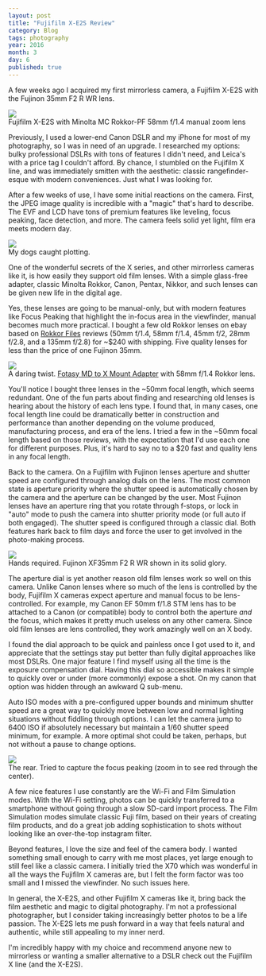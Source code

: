 ```yaml
---
layout: post
title: "Fujifilm X-E2S Review"
category: Blog
tags: photography
year: 2016
month: 3
day: 6
published: true  
---
```


A few weeks ago I acquired my first mirrorless camera, a Fujifilm X-E2S with the Fujinon 35mm F2 R WR lens.

<div class="photo-box">
  <a href="/images/blog/fujifilm/camera1.jpg" target="_blank" class="photo"><img src="/images/blog/fujifilm/camera1.jpg"></a>
  <div class="photo-caption">
    Fujifilm X-E2S with Minolta MC Rokkor-PF 58mm f/1.4 manual zoom lens
  </div>
</div>

Previously, I used a lower-end Canon DSLR and my iPhone for most of my photography, so I was in need of an upgrade. I researched my options: bulky professional DSLRs with tons of features I didn't need, and Leica's with a price tag I couldn't afford. By chance, I stumbled on the Fujifilm X line, and was immediately smitten with the aesthetic: classic rangefinder-esque with modern conveniences. Just what I was looking for.

After a few weeks of use, I have some initial reactions on the camera. First, the JPEG image quality is incredible with a "magic" that's hard to describe. The EVF and LCD have tons of premium features like leveling, focus peaking, face detection, and more. The camera feels solid yet light, film era meets modern day.

<div class="photo-box">
  <a href="/images/blog/fujifilm/dog1.jpg" target="_blank" class="photo"><img src="/images/blog/fujifilm/dog1.jpg" style="max-width: 300px"></a>
  <div class="photo-caption">
    My dogs caught plotting. 
  </div>
</div>

One of the wonderful secrets of the X series, and other mirrorless cameras like it, is how easily they support old film lenses. With a simple glass-free adapter, classic Minolta Rokkor, Canon, Pentax, Nikkor, and such lenses can be given new life in the digital age.

Yes, these lenses are going to be manual-only, but with modern features like Focus Peaking that highlight the in-focus area in the viewfinder, manual becomes much more practical. I bought a few old Rokkor lenses on ebay based on [Rokkor Files](http://www.rokkorfiles.com/Lenses.html) reviews (50mm f/1.4, 58mm f/1.4, 45mm f/2, 28mm f/2.8, and a 135mm f/2.8) for ~$240 with shipping. Five quality lenses for less than the price of one Fujinon 35mm.

<div class="photo-box">
  <a href="/images/blog/fujifilm/camera2.jpg" target="_blank" class="photo"><img src="/images/blog/fujifilm/camera2.jpg"></a>
  <div class="photo-caption">
    A daring twist. <a href="http://www.amazon.com/Fotasy-Minolta-Rokkor-Fujifilm-Adapter/dp/B007YPUXGU">Fotasy MD to X Mount Adapter</a> with 58mm f/1.4 Rokkor lens.
  </div>
</div>

You'll notice I bought three lenses in the ~50mm focal length, which seems redundant. One of the fun parts about finding and researching old lenses is hearing about the history of each lens type. I found that, in many cases, one focal length line could be dramatically better in construction and performance than another depending on the volume produced, manufacturing process, and era of the lens. I tried a few in the ~50mm focal length based on those reviews, with the expectation that I'd use each one for different purposes. Plus, it's hard to say no to a $20 fast and quality lens in any focal length.

Back to the camera. On a Fujifilm with Fujinon lenses aperture and shutter speed are configured through analog dials on the lens. The most common state is aperture priority where the shutter speed is automatically chosen by the camera and the aperture can be changed by the user. Most Fujinon lenses have an aperture ring that you rotate through f-stops, or lock in "auto" mode to push the camera into shutter priority mode (or full auto if both engaged). The shutter speed is configured through a classic dial. Both features hark back to film days and force the user to get involved in the photo-making process.

<div class="photo-box">
  <a href="/images/blog/fujifilm/camera0.jpg" target="_blank" class="photo"><img src="/images/blog/fujifilm/camera0.jpg"></a>
  <div class="photo-caption">
    Hands required. Fujinon XF35mm F2 R WR shown in its solid glory.
  </div>
</div>

The aperture dial is yet another reason old film lenses work so well on this camera. Unlike Canon lenses where so much of the lens is controlled by the body, Fujifilm X cameras expect aperture and manual focus to be lens-controlled. For example, my Canon EF 50mm f/1.8 STM lens has to be attached to a Canon (or compatible) body to control both the aperture *and* the focus, which makes it pretty much useless on any other camera. Since old film lenses are lens controlled, they work amazingly well on an X body.

I found the dial approach to be quick and painless once I got used to it, and appreciate that the settings stay put better than fully digital approaches like most DSLRs. One major feature I find myself using all the time is the exposure compensation dial. Having this dial so accessible makes it simple to quickly over or under (more commonly) expose a shot. On my canon that option was hidden through an awkward Q sub-menu.

Auto ISO modes with a pre-configured upper bounds and minimum shutter speed are a great way to quickly move between low and normal lighting situations without fiddling through options. I can let the camera jump to 6400 ISO if absolutely necessary but maintain a 1/60 shutter speed minimum, for example. A more optimal shot could be taken, perhaps, but not without a pause to change options.

<div class="photo-box">
  <a href="/images/blog/fujifilm/camera4.jpg" target="_blank" class="photo"><img src="/images/blog/fujifilm/camera4.jpg"></a>
  <div class="photo-caption">
    The rear. Tried to capture the focus peaking (zoom in to see red through the center).
  </div>
</div>

A few nice features I use constantly are the Wi-Fi and Film Simulation modes. With the Wi-Fi setting, photos can be quickly transferred to a smartphone without going through a slow SD-card import process. The Film Simulation modes simulate classic Fuji film, based on their years of creating film products, and do a great job adding sophistication to shots without looking like an over-the-top instagram filter.

Beyond features, I love the size and feel of the camera body. I wanted something small enough to carry with me most places, yet large enough to still feel like a classic camera. I initially tried the X70 which was wonderful in all the ways the Fujifilm X cameras are, but I felt the form factor was too small and I missed the viewfinder. No such issues here.

In general, the X-E2S, and other Fujifilm X cameras like it, bring back the film aesthetic and magic to digital photography. I'm not a professional photographer, but I consider taking increasingly better photos to be a life passion. The X-E2S lets me push forward in a way that feels natural and authentic, while still appealing to my inner nerd.

I'm incredibly happy with my choice and recommend anyone new to mirrorless or wanting a smaller alternative to a DSLR check out the Fujifilm X line (and the X-E2S).

